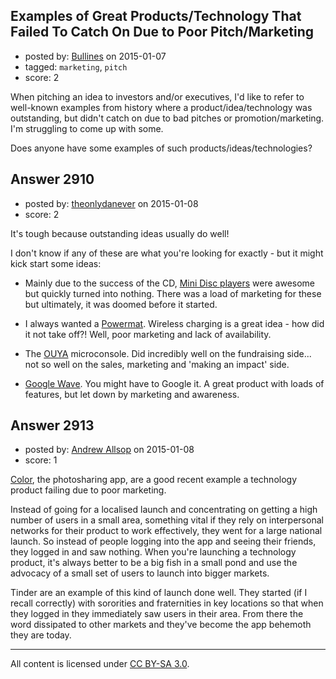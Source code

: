 ## Examples of Great Products/Technology That Failed To Catch On Due to Poor Pitch/Marketing

- posted by: [Bullines](https://stackexchange.com/users/13783/bullines) on 2015-01-07
- tagged: `marketing`, `pitch`
- score: 2

When pitching an idea to investors and/or executives, I'd like to refer to well-known examples from history where a product/idea/technology was outstanding, but didn't catch on due to bad pitches or promotion/marketing. I'm struggling to come up with some.

Does anyone have some examples of such products/ideas/technologies?


## Answer 2910

- posted by: [theonlydanever](https://stackexchange.com/users/4692060/theonlydanever) on 2015-01-08
- score: 2

<p>It's tough because outstanding ideas usually do well!</p>

<p>I don't know if any of these are what you're looking for exactly - but it might kick start some ideas:</p>

<ul>
<li><p>Mainly due to the success of the CD, <a href="http://en.wikipedia.org/wiki/MiniDisc" rel="nofollow">Mini Disc players</a> were awesome but quickly turned into nothing. There was a load of marketing for these but ultimately, it was doomed before it started.</p></li>
<li><p>I always wanted a <a href="http://en.wikipedia.org/wiki/Powermat_Technologies" rel="nofollow">Powermat</a>. Wireless charging is a great idea - how did it not take off?! Well, poor marketing and lack of availability.</p></li>
<li><p>The <a href="http://en.wikipedia.org/wiki/Ouya" rel="nofollow">OUYA</a> microconsole. Did incredibly well on the fundraising side... not so well on the sales, marketing and 'making an impact' side. </p></li>
<li><p><a href="http://en.wikipedia.org/wiki/Apache_Wave" rel="nofollow">Google Wave</a>. You might have to Google it. A great product with loads of features, but let down by marketing and awareness.</p></li>
</ul>



## Answer 2913

- posted by: [Andrew Allsop](https://stackexchange.com/users/3536200/andrew-allsop) on 2015-01-08
- score: 1

<p><a href="http://www.theverge.com/2012/10/17/3516428/color-shuts-down" rel="nofollow">Color</a>, the photosharing app, are a good recent example a technology product failing due to poor marketing.</p>

<p>Instead of going for a localised launch and concentrating on getting a high number of users in a small area, something vital if they rely on interpersonal networks for their product to work effectively, they went for a large national launch. So instead of people logging into the app and seeing their friends, they logged in and saw nothing. When you're launching a technology product, it's always better to be a big fish in a small pond and use the advocacy of a small set of users to launch into bigger markets.</p>

<p>Tinder are an example of this kind of launch done well. They started (if I recall correctly) with sororities and fraternities in key locations so that when they logged in they immediately saw users in their area. From there the word dissipated to other markets and they've become the app behemoth they are today.</p>




---

All content is licensed under [CC BY-SA 3.0](https://creativecommons.org/licenses/by-sa/3.0/).
